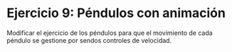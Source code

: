 # Ejercicio 9: Péndulos con animación

Modificar el ejercicio de los péndulos para que el movimiento de cada péndulo se gestione por sendos controles de velocidad.